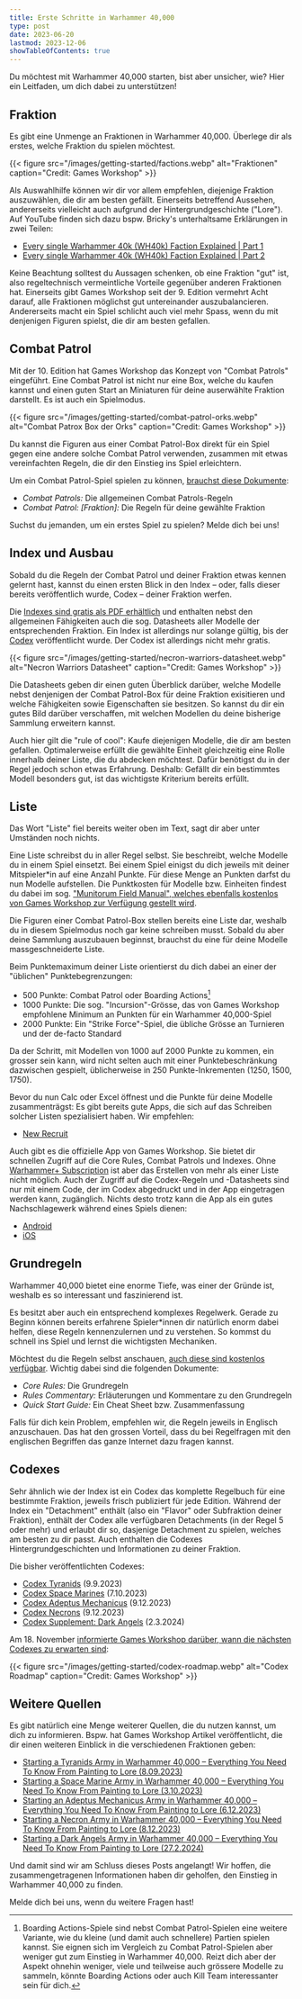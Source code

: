 ```yaml
---
title: Erste Schritte in Warhammer 40,000
type: post
date: 2023-06-20
lastmod: 2023-12-06
showTableOfContents: true
---
```

Du möchtest mit Warhammer 40,000 starten, bist aber unsicher, wie? Hier ein Leitfaden, um dich dabei zu unterstützen!

## Fraktion

Es gibt eine Unmenge an Fraktionen in Warhammer 40,000. Überlege dir als erstes, welche Fraktion du spielen möchtest.

{{< figure src="/images/getting-started/factions.webp" alt="Fraktionen" caption="Credit: Games Workshop" >}}

Als Auswahlhilfe können wir dir vor allem empfehlen, diejenige Fraktion auszuwählen, die dir am besten gefällt. Einerseits betreffend Aussehen, andererseits vielleicht auch aufgrund der Hintergrundgeschichte ("Lore"). Auf YouTube finden sich dazu bspw. Bricky's unterhaltsame Erklärungen in zwei Teilen:

* [Every single Warhammer 40k (WH40k) Faction Explained | Part 1](https://www.youtube.com/watch?v=xCGKPRiJp84)
* [Every single Warhammer 40k (WH40k) Faction Explained | Part 2](https://www.youtube.com/watch?v=Y6jnsX77TCU)

Keine Beachtung solltest du Aussagen schenken, ob eine Fraktion "gut" ist, also regeltechnisch vermeintliche Vorteile gegenüber anderen Fraktionen hat. Einerseits gibt Games Workshop seit der 9. Edition vermehrt Acht darauf, alle Fraktionen möglichst gut untereinander auszubalancieren. Andererseits macht ein Spiel schlicht auch viel mehr Spass, wenn du mit denjenigen Figuren spielst, die dir am besten gefallen.


## Combat Patrol

Mit der 10. Edition hat Games Workshop das Konzept von "Combat Patrols" eingeführt. Eine Combat Patrol ist nicht nur eine Box, welche du kaufen kannst und einen guten Start an Miniaturen für deine auserwählte Fraktion darstellt. Es ist auch ein Spielmodus.

{{< figure src="/images/getting-started/combat-patrol-orks.webp" alt="Combat Patrox Box der Orks" caption="Credit: Games Workshop" >}}

Du kannst die Figuren aus einer Combat Patrol-Box direkt für ein Spiel gegen eine andere solche Combat Patrol verwenden, zusammen mit etwas vereinfachten Regeln, die dir den Einstieg ins Spiel erleichtern.

Um ein Combat Patrol-Spiel spielen zu können, [brauchst diese Dokumente](https://www.warhammer-community.com/warhammer-40000-downloads/#combat-patrol-datasheets):

- _Combat Patrols:_ Die allgemeinen Combat Patrols-Regeln
- _Combat Patrol: \[Fraktion\]:_ Die Regeln für deine gewählte Fraktion

Suchst du jemanden, um ein erstes Spiel zu spielen? Melde dich bei uns!


## Index und Ausbau

Sobald du die Regeln der Combat Patrol und deiner Fraktion etwas kennen gelernt hast, kannst du einen ersten Blick in den Index – oder, falls dieser bereits veröffentlich wurde, Codex – deiner Fraktion werfen.

Die [Indexes sind gratis als PDF erhältlich](https://www.warhammer-community.com/warhammer-40000-downloads/#indexes-faqs-and-errata) und enthalten nebst den allgemeinen Fähigkeiten auch die sog. Datasheets aller Modelle der entsprechenden Fraktion. Ein Index ist allerdings nur solange gültig, bis der [Codex](#codexes) veröffentlicht wurde. Der Codex ist allerdings nicht mehr gratis.

{{< figure src="/images/getting-started/necron-warriors-datasheet.webp" alt="Necron Warriors Datasheet" caption="Credit: Games Workshop" >}}

Die Datasheets geben dir einen guten Überblick darüber, welche Modelle nebst denjenigen der Combat Patrol-Box für deine Fraktion exisitieren und welche Fähigkeiten sowie Eigenschaften sie besitzen. So kannst du dir ein gutes Bild darüber verschaffen, mit welchen Modellen du deine bisherige Sammlung erweitern kannst.

Auch hier gilt die "rule of cool": Kaufe diejenigen Modelle, die dir am besten gefallen. Optimalerweise erfüllt die gewählte Einheit gleichzeitig eine Rolle innerhalb deiner Liste, die du abdecken möchtest. Dafür benötigst du in der Regel jedoch schon etwas Erfahrung. Deshalb: Gefällt dir ein bestimmtes Modell besonders gut, ist das wichtigste Kriterium bereits erfüllt.


## Liste

Das Wort "Liste" fiel bereits weiter oben im Text, sagt dir aber unter Umständen noch nichts.

Eine Liste schreibst du in aller Regel selbst. Sie beschreibt, welche Modelle du in einem Spiel einsetzt. Bei einem Spiel einigst du dich jeweils mit deiner Mitspieler\*in auf eine Anzahl Punkte. Für diese Menge an Punkten darfst du nun Modelle aufstellen. Die Punktkosten für Modelle bzw. Einheiten findest du dabei im sog. ["Munitorum Field Manual", welches ebenfalls kostenlos von Games Workshop zur Verfügung gestellt wird](https://www.warhammer-community.com/warhammer-40000-downloads/#key-downloads).

Die Figuren einer Combat Patrol-Box stellen bereits eine Liste dar, weshalb du in diesem Spielmodus noch gar keine schreiben musst. Sobald du aber deine Sammlung auszubauen beginnst, brauchst du eine für deine Modelle massgeschneiderte Liste.

Beim Punktemaximum deiner Liste orientierst du dich dabei an einer der "üblichen" Punktebegrenzungen:

- 500 Punkte: Combat Patrol oder Boarding Actions[^1]
- 1000 Punkte: Die sog. "Incursion"-Grösse, das von Games Workshop empfohlene Minimum an Punkten für ein Warhammer 40,000-Spiel
- 2000 Punkte: Ein "Strike Force"-Spiel, die übliche Grösse an Turnieren und der de-facto Standard

Da der Schritt, mit Modellen von 1000 auf 2000 Punkte zu kommen, ein grosser sein kann, wird nicht selten auch mit einer Punktebeschränkung dazwischen gespielt, üblicherweise in 250 Punkte-Inkrementen (1250, 1500, 1750).

Bevor du nun Calc oder Excel öffnest und die Punkte für deine Modelle zusammenträgst: Es gibt bereits gute Apps, die sich auf das Schreiben solcher Listen spezialisiert haben. Wir empfehlen:

- [New Recruit](https://www.newrecruit.eu/)

Auch gibt es die offizielle App von Games Workshop. Sie bietet dir schnellen Zugriff auf die Core Rules, Combat Patrols und Indexes. Ohne [Warhammer+ Subscription](https://warhammerplus.com/) ist aber das Erstellen von mehr als einer Liste nicht möglich. Auch der Zugriff auf die Codex-Regeln und -Datasheets sind nur mit einem Code, der im Codex abgedruckt und in der App eingetragen werden kann, zugänglich. Nichts desto trotz kann die App als ein gutes Nachschlagewerk während eines Spiels dienen:

- [Android](https://play.google.com/store/apps/details?id=com.gamesworkshop.w40k)
- [iOS](https://apps.apple.com/app/warhammer-40-000-the-app/id6443503982)

[^1]: Boarding Actions-Spiele sind nebst Combat Patrol-Spielen eine weitere Variante, wie du kleine (und damit auch schnellere) Partien spielen kannst. Sie eignen sich im Vergleich zu Combat Patrol-Spielen aber weniger gut zum Einstieg in Warhammer 40,000. Reizt dich aber der Aspekt ohnehin weniger, viele und teilweise auch grössere Modelle zu sammeln, könnte Boarding Actions oder auch Kill Team interessanter sein für dich.


## Grundregeln

Warhammer 40,000 bietet eine enorme Tiefe, was einer der Gründe ist, weshalb es so interessant und faszinierend ist.

Es besitzt aber auch ein entsprechend komplexes Regelwerk. Gerade zu Beginn können bereits erfahrene Spieler\*innen dir natürlich enorm dabei helfen, diese Regeln kennenzulernen und zu verstehen. So kommst du schnell ins Spiel und lernst die wichtigsten Mechaniken.

Möchtest du die Regeln selbst anschauen, [auch diese sind kostenlos verfügbar](https://www.warhammer-community.com/warhammer-40000-downloads/#key-downloads).
Wichtig dabei sind die folgenden Dokumente:

- _Core Rules:_ Die Grundregeln
- _Rules Commentary:_ Erläuterungen und Kommentare zu den Grundregeln
- _Quick Start Guide:_ Ein Cheat Sheet bzw. Zusammenfassung

Falls für dich kein Problem, empfehlen wir, die Regeln jeweils in Englisch anzuschauen. Das hat den grossen Vorteil, dass du bei Regelfragen mit den englischen Begriffen das ganze Internet dazu fragen kannst.


## Codexes

Sehr ähnlich wie der Index ist ein Codex das komplette Regelbuch für eine bestimmte Fraktion, jeweils frisch publiziert für jede Edition. Während der Index ein "Detachment" enthält (also ein "Flavor" oder Subfraktion deiner Fraktion), enthält der Codex alle verfügbaren Detachments (in der Regel 5 oder mehr) und erlaubt dir so, dasjenige Detachment zu spielen, welches am besten zu dir passt. Auch enthalten die Codexes Hintergrundgeschichten und Informationen zu deiner Fraktion.

Die bisher veröffentlichten Codexes:

- [Codex Tyranids](https://www.warhammer.com/en-WW/shop/codex-tyranids-2023-eng) (9.9.2023)
- [Codex Space Marines](https://www.warhammer.com/en-WW/shop/codex-space-marines-hb-2023-eng) (7.10.2023)
- [Codex Adeptus Mechanicus](https://www.warhammer.com/en-WW/shop/codex-adeptus-mechanicus-hb-eng-2023) (9.12.2023)
- [Codex Necrons](https://www.warhammer.com/en-WW/shop/codex-necrons-hb-eng-2023) (9.12.2023)
- [Codex Supplement: Dark Angels](https://www.warhammer.com/en-WW/shop/codex-supplement-dark-angels-eng-2024) (2.3.2024)

Am 18. November [informierte Games Workshop darüber, wann die nächsten Codexes zu erwarten sind](https://www.warhammer-community.com/2023/11/18/world-championships-preview-asmodai-demands-to-know-which-codexes-are-coming-next/):

{{< figure src="/images/getting-started/codex-roadmap.webp" alt="Codex Roadmap" caption="Credit: Games Workshop" >}}



## Weitere Quellen

Es gibt natürlich eine Menge weiterer Quellen, die du nutzen kannst, um dich zu informieren. Bspw. hat Games Workshop Artikel veröffentlicht, die dir einen weiteren Einblick in die verschiedenen Fraktionen geben:

- [Starting a Tyranids Army in Warhammer 40,000 – Everything You Need To Know From Painting to Lore (8.09.2023)](https://www.warhammer-community.com/2023/09/08/starting-a-tyranids-army-in-warhammer-40000-everything-you-need-to-know-from-painting-to-lore/)
- [Starting a Space Marine Army in Warhammer 40,000 – Everything You Need To Know From Painting to Lore (3.10.2023)](https://www.warhammer-community.com/2023/10/03/starting-a-space-marine-army-in-warhammer-40000-everything-you-need-to-know-from-painting-to-lore/)
- [Starting an Adeptus Mechanicus Army in Warhammer 40,000 – Everything You Need To Know From Painting to Lore (6.12.2023)](https://www.warhammer-community.com/2023/12/06/starting-an-adeptus-mechanicus-army-in-warhammer-40000-everything-you-need-to-know-from-painting-to-lore/)
- [Starting a Necron Army in Warhammer 40,000 – Everything You Need To Know From Painting to Lore (8.12.2023)](https://www.warhammer-community.com/2023/12/08/starting-a-necron-army-in-warhammer-40000-everything-you-need-to-know-from-painting-to-lore/)
- [Starting a Dark Angels Army in Warhammer 40,000 – Everything You Need To Know From Painting to Lore (27.2.2024)](https://www.warhammer-community.com/2024/02/27/starting-a-dark-angels-army-in-warhammer-40000-everything-you-need-to-know-from-painting-to-lore/)

Und damit sind wir am Schluss dieses Posts angelangt! Wir hoffen, die zusammengetragenen Informationen haben dir geholfen, den Einstieg in Warhammer 40,000 zu finden.

Melde dich bei uns, wenn du weitere Fragen hast!
